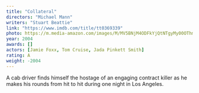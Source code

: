 ```yaml
---
title: "Collateral"
directors: "Michael Mann"
writers: "Stuart Beattie"
link: "https://www.imdb.com/title/tt0369339"
photo: https://m.media-amazon.com/images/M/MV5BNjM4ODFkYjQtNTgyMy00OThmLWE1MzItMmNjNmEwZjc1OTNjXkEyXkFqcGdeQXVyMzExODEzNDA@._V1_FMjpg_UX1024_.jpg
year: 2004
awards: []
actors: [Jamie Foxx, Tom Cruise, Jada Pinkett Smith]
rating: A
weight: -2004
---
```

A cab driver finds himself the hostage of an engaging contract killer as he makes his rounds from hit to hit during one night in Los Angeles.